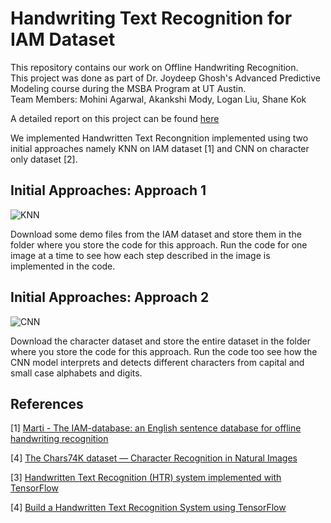 # Handwriting Text Recognition for IAM Dataset

This repository contains our work on Offline Handwriting Recognition.<br>
This project was done as part of Dr. Joydeep Ghosh's Advanced Predictive Modeling course during the MSBA Program at UT Austin.<br>
Team Members: Mohini Agarwal, Akankshi Mody, Logan Liu, Shane Kok<br>

A detailed report on this project can be found [here](https://medium.com/analytics-vidhya/handwriting-text-recognition-3712978249da)<br>

We implemented Handwritten Text Recongnition implemented using two initial approaches namely KNN on IAM dataset [1] and CNN on character only dataset [2].

## Initial Approaches: Approach 1

![KNN](./KNN.png)

Download some demo files from the IAM dataset and store them in the folder where you store the code for this approach. Run the code for one image at a time to see how each step described in the image is implemented in the code.

## Initial Approaches: Approach 2

![CNN](./CNN.png)

Download the character dataset and store the entire dataset in the folder where you store the code for this approach. Run the code too see how the CNN model interprets and detects different characters from capital and small case alphabets and digits.

## References

\[1\] [Marti - The IAM-database: an English sentence database for offline handwriting recognition](http://www.fki.inf.unibe.ch/databases/iam-handwriting-database)

\[4\] [The Chars74K dataset — Character Recognition in Natural Images](http://www.ee.surrey.ac.uk/CVSSP/demos/chars74k/)

\[3\] [Handwritten Text Recognition (HTR) system implemented with TensorFlow](https://github.com/githubharald/SimpleHTR)

\[4\] [Build a Handwritten Text Recognition System using TensorFlow](https://towardsdatascience.com/build-a-handwritten-text-recognition-system-using-tensorflow-2326a3487cd5?)
